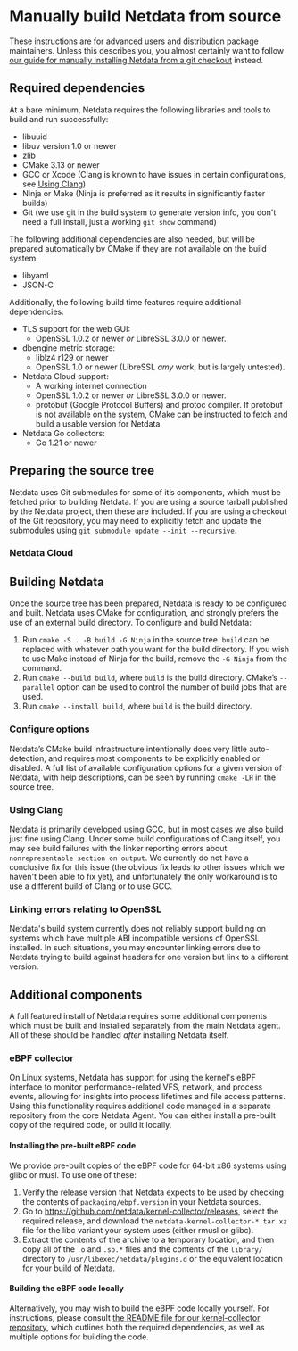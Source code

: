 # Manually build Netdata from source

These instructions are for advanced users and distribution package
maintainers. Unless this describes you, you almost certainly want
to follow [our guide for manually installing Netdata from a git
checkout](/packaging/installer/methods/manual.md) instead.

## Required dependencies

At a bare minimum, Netdata requires the following libraries and tools
to build and run successfully:

- libuuid
- libuv version 1.0 or newer
- zlib
- CMake 3.13 or newer
- GCC or Xcode (Clang is known to have issues in certain configurations, see [Using Clang](#using-clang))
- Ninja or Make (Ninja is preferred as it results in significantly faster builds)
- Git (we use git in the build system to generate version info, you don't need a full install, just a working `git show` command)

The following additional dependencies are also needed, but will be prepared automatically by CMake if they are not available on the build system.

- libyaml
- JSON-C

Additionally, the following build time features require additional dependencies:

- TLS support for the web GUI:
  - OpenSSL 1.0.2 or newer _or_ LibreSSL 3.0.0 or newer.
- dbengine metric storage:
  - liblz4 r129 or newer
  - OpenSSL 1.0 or newer (LibreSSL _amy_ work, but is largely untested).
- Netdata Cloud support:
  - A working internet connection
  - OpenSSL 1.0.2 or newer _or_ LibreSSL 3.0.0 or newer.
  - protobuf (Google Protocol Buffers) and protoc compiler. If protobuf is not available on the system,
        CMake can be instructed to fetch and build a usable version for Netdata.
- Netdata Go collectors:
  - Go 1.21 or newer

## Preparing the source tree

Netdata uses Git submodules for some of it’s components, which must be fetched prior to building Netdata. If you
are using a source tarball published by the Netdata project, then these are included. If you are using a checkout
of the Git repository, you may need to explicitly fetch and update the submodules using `git submodule update
--init --recursive`.

### Netdata Cloud

## Building Netdata

Once the source tree has been prepared, Netdata is ready to be configured
and built. Netdata uses CMake for configuration, and strongly prefers
the use of an external build directory. To configure and build Netdata:

1. Run `cmake -S . -B build -G Ninja` in the source tree. `build` can be replaced with whatever path you want for the build directory. If you wish to use Make instead of Ninja for the build, remove the `-G Ninja` from the command.
2. Run `cmake --build build`, where `build` is the build directory. CMake’s `--parallel` option can be used to control the number of build jobs that are used.
3. Run `cmake --install build`, where `build` is the build directory.

### Configure options

Netdata’s CMake build infrastructure intentionally does very little auto-detection, and requires most components
to be explicitly enabled or disabled. A full list of available configuration options for a given version of Netdata,
with help descriptions, can be seen by running `cmake -LH` in the source tree.

### Using Clang

Netdata is primarily developed using GCC, but in most cases we also
build just fine using Clang. Under some build configurations of Clang
itself, you may see build failures with the linker reporting errors
about `nonrepresentable section on output`. We currently do not have a
conclusive fix for this issue (the obvious fix leads to other issues which
we haven't been able to fix yet), and unfortunately the only workaround
is to use a different build of Clang or to use GCC.

### Linking errors relating to OpenSSL

Netdata's build system currently does not reliably support building
on systems which have multiple ABI incompatible versions of OpenSSL
installed. In such situations, you may encounter linking errors due to
Netdata trying to build against headers for one version but link to a
different version.

## Additional components

A full featured install of Netdata requires some additional components
which must be built and installed separately from the main Netdata
agent. All of these should be handled _after_ installing Netdata itself.

### eBPF collector

On Linux systems, Netdata has support for using the kernel's eBPF
interface to monitor performance-related VFS, network, and process events,
allowing for insights into process lifetimes and file access
patterns. Using this functionality requires additional code managed in
a separate repository from the core Netdata Agent. You can either install
a pre-built copy of the required code, or build it locally.

#### Installing the pre-built eBPF code

We provide pre-built copies of the eBPF code for 64-bit x86 systems
using glibc or musl. To use one of these:

1. Verify the release version that Netdata expects to be used by checking
    the contents of `packaging/ebpf.version` in your Netdata sources.
2. Go to <https://github.com/netdata/kernel-collector/releases>, select the
    required release, and download the `netdata-kernel-collector-*.tar.xz`
    file for the libc variant your system uses (either rmusl or glibc).
3. Extract the contents of the archive to a temporary location, and then
    copy all of the `.o` and `.so.*` files and the contents of the `library/`
    directory to `/usr/libexec/netdata/plugins.d` or the equivalent location
    for your build of Netdata.

#### Building the eBPF code locally

Alternatively, you may wish to build the eBPF code locally yourself. For
instructions, please consult [the README file for our kernel-collector
repository](https://github.com/netdata/kernel-collector/#readme),
which outlines both the required dependencies, as well as multiple
options for building the code.
